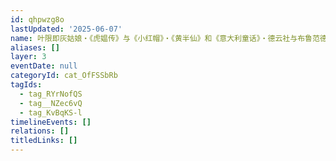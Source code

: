 ```yaml
---
id: qhpwzg8o
lastUpdated: '2025-06-07'
name: 叶限即灰姑娘・《虎媪传》与《小红帽》・《黄半仙》和《意大利童话》・德云社与布鲁范德所记录都市传说的相似性
aliases: []
layer: 3
eventDate: null
categoryId: cat_OfFSSbRb
tagIds:
  - tag_RYrNofQS
  - tag__NZec6vQ
  - tag_KvBqKS-l
timelineEvents: []
relations: []
titledLinks: []
---
```


